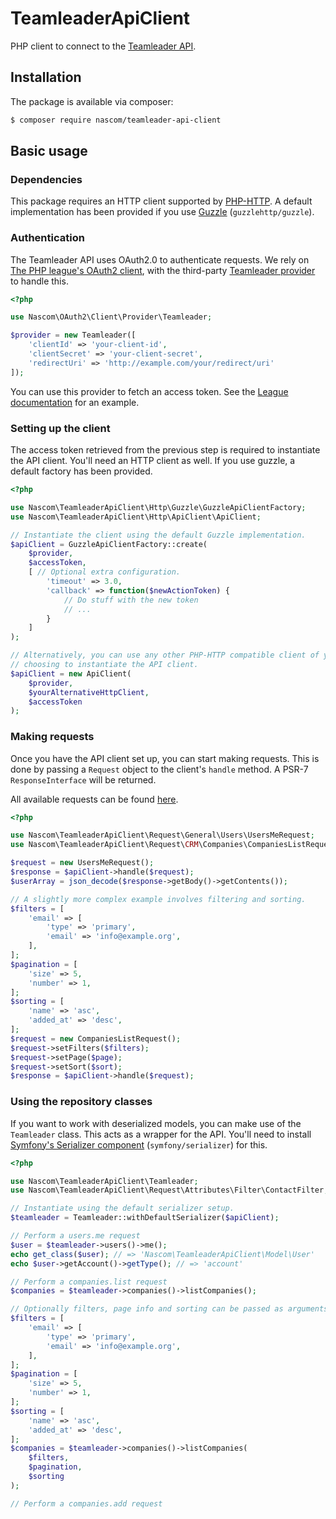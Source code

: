 # TeamleaderApiClient
PHP client to connect to the [Teamleader API][teamleader-docs].

## Installation
The package is available via composer:

```Bash
$ composer require nascom/teamleader-api-client
```

## Basic usage

### Dependencies

This package requires an HTTP client supported by [PHP-HTTP][php-http-homepage].
A default implementation has been provided if you use [Guzzle][guzzle-homepage]
(`guzzlehttp/guzzle`).

### Authentication

The Teamleader API uses OAuth2.0 to authenticate requests. We rely on [The PHP
league's OAuth2 client][league-oauth-homepage], with the third-party
[Teamleader provider][teamleader-provider] to handle this.

```php
<?php

use Nascom\OAuth2\Client\Provider\Teamleader;

$provider = new Teamleader([
    'clientId' => 'your-client-id',
    'clientSecret' => 'your-client-secret',
    'redirectUri' => 'http://example.com/your/redirect/uri'
]);
```

You can use this provider to fetch an access token. See the
[League documentation][league-usage] for an example.

### Setting up the client

The access token retrieved from the previous step is required to instantiate
the API client. You'll need an HTTP client as well. If you use guzzle, a
default factory has been provided.

```php
<?php

use Nascom\TeamleaderApiClient\Http\Guzzle\GuzzleApiClientFactory;
use Nascom\TeamleaderApiClient\Http\ApiClient\ApiClient;

// Instantiate the client using the default Guzzle implementation.
$apiClient = GuzzleApiClientFactory::create(
    $provider,
    $accessToken,
    [ // Optional extra configuration.
        'timeout' => 3.0, 
        'callback' => function($newActionToken) {
            // Do stuff with the new token
            // ...
        }
    ] 
);

// Alternatively, you can use any other PHP-HTTP compatible client of your
// choosing to instantiate the API client.
$apiClient = new ApiClient(
    $provider,
    $yourAlternativeHttpClient,
    $accessToken
);
```

### Making requests

Once you have the API client set up, you can start making requests. This is done
by passing a `Request` object to the client's `handle` method. A PSR-7
`ResponseInterface` will be returned.

All available requests can be found [here][request-list].

```php
<?php

use Nascom\TeamleaderApiClient\Request\General\Users\UsersMeRequest;
use Nascom\TeamleaderApiClient\Request\CRM\Companies\CompaniesListRequest;

$request = new UsersMeRequest();
$response = $apiClient->handle($request);
$userArray = json_decode($response->getBody()->getContents());

// A slightly more complex example involves filtering and sorting.
$filters = [
    'email' => [
        'type' => 'primary',
        'email' => 'info@example.org',
    ],
];
$pagination = [
    'size' => 5,
    'number' => 1,
];
$sorting = [
    'name' => 'asc',
    'added_at' => 'desc',
];
$request = new CompaniesListRequest();
$request->setFilters($filters);
$request->setPage($page);
$request->setSort($sort);
$response = $apiClient->handle($request);
```

###  Using the repository classes

If you want to work with deserialized models, you can make use of the
`Teamleader` class. This acts as a wrapper for the API. You'll need
to install [Symfony's Serializer component][symfony-serializer]
(`symfony/serializer`) for this.

```php
<?php

use Nascom\TeamleaderApiClient\Teamleader;
use Nascom\TeamleaderApiClient\Request\Attributes\Filter\ContactFilter;

// Instantiate using the default serializer setup.
$teamleader = Teamleader::withDefaultSerializer($apiClient);

// Perform a users.me request
$user = $teamleader->users()->me();
echo get_class($user); // => 'Nascom\TeamleaderApiClient\Model\User'
echo $user->getAccount()->getType(); // => 'account'

// Perform a companies.list request
$companies = $teamleader->companies()->listCompanies();

// Optionally filters, page info and sorting can be passed as arguments when applicable.
$filters = [
    'email' => [
        'type' => 'primary',
        'email' => 'info@example.org',
    ],
];
$pagination = [
    'size' => 5,
    'number' => 1,
];
$sorting = [
    'name' => 'asc',
    'added_at' => 'desc',
];
$companies = $teamleader->companies()->listCompanies(
    $filters,
    $pagination,
    $sorting
);

// Perform a companies.add request

```

[teamleader-docs]: https://developer.teamleader.eu
[php-http-homepage]: http://docs.php-http.org/en/latest/
[league-oauth-homepage]: http://oauth2-client.thephpleague.com/
[teamleader-provider]: https://github.com/Nascom/oauth2-teamleader
[league-usage]: http://oauth2-client.thephpleague.com/usage/
[guzzle-homepage]: https://github.com/guzzle/guzzle
[symfony-serializer]: https://symfony.com/doc/current/components/serializer.html
[request-list]: https://github.com/Nascom/TeamleaderApiClient/tree/v2-refactor/src/Request
